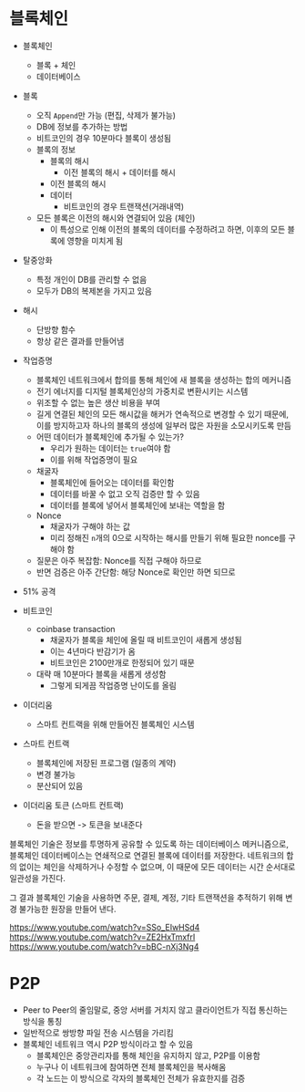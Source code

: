 # 블록체인

- 블록체인
	- 블록 + 체인
	- 데이터베이스
- 블록
	- 오직 `Append`만 가능 (편집, 삭제가 불가능)
	- DB에 정보를 추가하는 방법
	- 비트코인의 경우 10분마다 블록이 생성됨
	- 블록의 정보
		- 블록의 해시
			- 이전 블록의 해시 + 데이터를 해시
		- 이전 블록의 해시
		- 데이터
			- 비트코인의 경우 트랜잭션(거래내역)
	- 모든 블록은 이전의 해시와 연결되어 있음 (체인)
		- 이 특성으로 인해 이전의 블록의 데이터를 수정하려고 하면, 이후의 모든 블록에 영향을 미치게 됨
- 탈중앙화
	- 특정 개인이 DB를 관리할 수 없음
	- 모두가 DB의 복제본을 가지고 있음
- 해시
	- 단방향 함수
	- 항상 같은 결과를 만들어냄
- 작업증명
	- 블록체인 네트워크에서 합의를 통해 체인에 새 블록을 생성하는 합의 메커니즘
	- 전기 에너지를 디지털 블록체인상의 가중치로 변환시키는 시스템
	- 위조할 수 없는 높은 생산 비용을 부여
	- 길게 연결된 체인의 모든 해시값을 해커가 연속적으로 변경할 수 있기 때문에, 이를 방지하고자 하나의 블록의 생성에 일부러 많은 자원을 소모시키도록 만듬
	- 어떤 데이터가 블록체인에 추가될 수 있는가?
		- 우리가 원하는 데이터는 `true`여야 함
		- 이를 위해 작업증명이 필요
	- 채굴자
		- 블록체인에 들어오는 데이터를 확인함
		- 데이터를 바꿀 수 없고 오직 검증만 할 수 있음
		- 데이터를 블록에 넣어서 블록체인에 보내는 역할을 함
	- Nonce
		- 채굴자가 구해야 하는 값
		- 미리 정해진 `n`개의 0으로 시작하는 해시를 만들기 위해 필요한 nonce를 구해야 함
	- 질문은 아주 복잡함: Nonce를 직접 구해야 하므로
	- 반면 검증은 아주 간단함: 해당 Nonce로 확인만 하면 되므로
- 51% 공격

- 비트코인
	- coinbase transaction
		- 채굴자가 블록을 체인에 올릴 때 비트코인이 새롭게 생성됨
		- 이는 4년마다 반감기가 옴
		- 비트코인은 2100만개로 한정되어 있기 때문
	- 대략 매 10분마다 블록을 새롭게 생성함
		- 그렇게 되게끔 작업증명 난이도를 올림

- 이더리움
	- 스마트 컨트랙을 위해 만들어진 블록체인 시스템
- 스마트 컨트랙
	- 블록체인에 저장된 프로그램 (일종의 계약)
	- 변경 불가능
	- 분산되어 있음

- 이더리움 토큰 (스마트 컨트랙)
	- 돈을 받으면 -> 토큰을 보내준다

블록체인 기술은 정보를 투명하게 공유할 수 있도록 하는 데이터베이스 메커니즘으로, 블록체인 데이터베이스는 연쇄적으로 연결된 블록에 데이터를 저장한다. 네트워크의 합의 없이는 체인을 삭제하거나 수정할 수 없으며, 이 때문에 모든 데이터는 시간 순서대로 일관성을 가진다.

그 결과 블록체인 기술을 사용하면 주문, 결제, 계정, 기타 트랜잭션을 추적하기 위해 변경 불가능한 원장을 만들어 낸다.

https://www.youtube.com/watch?v=SSo_EIwHSd4
https://www.youtube.com/watch?v=ZE2HxTmxfrI
https://www.youtube.com/watch?v=bBC-nXj3Ng4

# P2P

- Peer to Peer의 줄임말로, 중앙 서버를 거치지 않고 클라이언트가 직접 통신하는 방식을 통칭
- 일반적으로 쌍방향 파일 전송 시스템을 가리킴
- 블록체인 네트워크 역시 P2P 방식이라고 할 수 있음
	- 블록체인은 중앙관리자를 통해 체인을 유지하지 않고, P2P를 이용함
	- 누구나 이 네트워크에 참여하면 전체 블록체인을 복사해옴
	- 각 노드는 이 방식으로 각자의 블록체인 전체가 유효한지를 검증